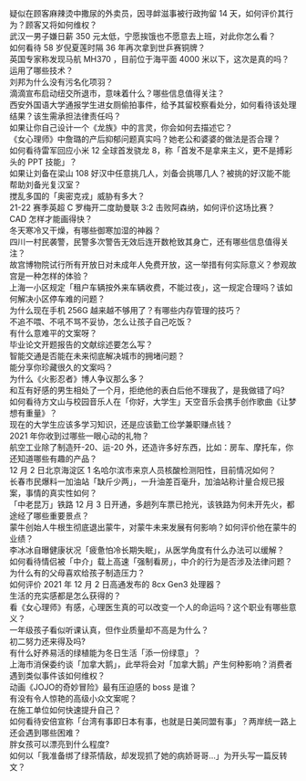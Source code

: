 疑似在顾客麻辣烫中撒尿的外卖员，因寻衅滋事被行政拘留 14 天，如何评价其行为？顾客又将如何维权？  
武汉一男子嫌日薪 350 元太低，宁愿挨饿也不愿意去上班，对此你怎么看？  
如何看待 58 岁倪夏莲时隔 36 年再次拿到世乒赛铜牌？  
英国专家称发现马航 MH370 ，目前位于海平面 4000 米以下，这次是真的吗？运用了哪些技术？  
刘邦为什么没有污名化项羽？  
滴滴宣布启动纽交所退市，意味着什么？哪些信息值得关注？  
西安外国语大学通报学生进女厕偷拍事件，给予其留校察看处分，如何看待该处理结果？该生需承担法律责任吗？  
如果让你自己设计一个《龙族》中的言灵，你会如何去描述它？  
《女心理师》中詹璐的产后抑郁问题真实吗？她老公和婆婆的做法是否合理？  
如何看待雷军回应小米 12 全球首发骁龙 8，称「首发不是拿来主义，更不是搏彩头的 PPT 技能」？  
如果让刘备在梁山 108 好汉中任意挑几人，刘备会挑哪几人？被挑的好汉能不能帮助刘备光复汉室？  
搅乱多国的「奥密克戎」威胁有多大？  
21-22 赛季英超 C 罗梅开二度助曼联 3:2 击败阿森纳，如何评价这场比赛？  
CAD 怎样才能画得快？  
冬天寒冷又干燥，有哪些御寒加湿的神器？  
四川一村民袭警，民警多次警告无效后连开数枪致其身亡，还有哪些信息值得关注？  
故宫博物院试行所有开放日对未成年人免费开放，这一举措有何实际意义？参观故宫是一种怎样的体验？  
上海一小区规定「租户车辆按外来车辆收费，不能过夜」，这一规定合理吗？该如何解决小区停车难的问题？  
为什么现在手机 256G 越来越不够用了？有哪些内存管理的技巧？  
不追不喂、不吼不骂不妥协，怎么让孩子自己吃饭？  
有什么意难平的文案呀？  
毕业论文开题报告的文献综述要怎么写？  
智能交通是否能在未来彻底解决城市的拥堵问题？  
能分享你珍藏很久的文案吗？  
为什么《火影忍者》博人争议那么多？  
和互有好感的男生相处了一个月，拒绝他的表白后他不理我了，是我做错了吗?  
如何看待方文山与校园音乐人在「你好，大学生」天空音乐会携手创作歌曲《让梦想有重量》？  
现在的大学生应该多学习知识，还是应该勤工俭学兼职赚点钱？  
2021 年你收到过哪些一眼心动的礼物？  
航空工业除了制造歼-20、运-20 外，还造许多好东西，比如：房车、摩托车，你还知道哪些有趣的产品？  
12 月 2 日北京海淀区 1 名哈尔滨市来京人员核酸检测阳性，目前情况如何？  
长春市民爆料一加油站「缺斤少两」，一升油差百毫升，加油站称计量合规已报案，事情的真实性如何？  
「中老昆万」铁路 12 月 3 日开通，多趟列车票已抢光，该铁路为何未开先火，都途经了哪些重要景点？  
蒙牛创始人牛根生彻底退出蒙牛，对蒙牛未来发展有何影响？如何评价他在蒙牛的业绩？  
李冰冰自曝健康状况「疲惫怕冷长期失眠」，从医学角度有什么办法可以缓解？  
如何看待情侣被「中介」载上高速「强制看房」，中介的行为是否涉及法律问题？  
为什么有的父母喜欢给孩子制造压力？  
如何评价 2021 年 12 月 2 日高通发布的 8cx Gen3 处理器？  
生活的充实感都是怎么获得的？  
看《女心理师》有感，心理医生真的可以改变一个人的命运吗？这个职业有哪些意义？  
一年级孩子看似听课认真，但作业质量却不高是为什么？  
初二努力还来得及吗?  
有什么好养易活的绿植能为冬日生活「添一份绿意」？  
上海市消保委约谈「加拿大鹅」，此举将会对「加拿大鹅」产生何种影响？消费者遇到类似事件该如何维权？  
动画《JOJO的奇妙冒险》最有压迫感的 boss 是谁？  
有没有令人惊艳的高级小众文案呢？  
在施工单位如何快速提升自己？  
如何看待安倍宣称「台湾有事即日本有事，也就是日美同盟有事」？两岸统一路上还会遇到哪些困难？  
胖女孩可以漂亮到什么程度?  
如何以「我准备绑了绿茶情敌，却发现抓了她的病娇哥哥…」为开头写一篇反转文？  
